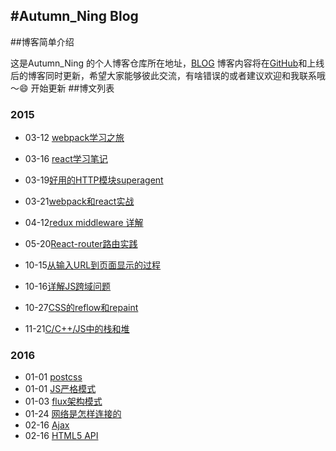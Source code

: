 #Autumn_Ning Blog
---
##博客简单介绍

这是Autumn_Ning 的个人博客仓库所在地址，[BLOG](ning.bystudio.top) 博客内容将在[GitHub](https://github.com/wangning0/Autumn_Ning_Blog)和上线后的博客同时更新，希望大家能够彼此交流，有啥错误的或者建议欢迎和我联系哦～😄  开始更新
##博文列表

### 2015

* 03-12 [webpack学习之旅](https://github.com/wangning0/Autumn_Ning_Blog/blob/master/blogs/3-12/webpack.md)	
* 03-16 [react学习笔记](https://github.com/wangning0/Autumn_Ning_Blog/blob/master/blogs/3-16/react_learn.md)

* 03-19[好用的HTTP模块superagent](https://github.com/wangning0/Autumn_Ning_Blog/blob/master/blogs/3-19/superAgent_learn.md)

* 03-21[webpack和react实战](https://github.com/wangning0/Autumn_Ning_Blog/blob/master/blogs/3-21/react_webpack.md) 

* 04-12[redux middleware 详解](https://github.com/wangning0/Autumn_Ning_Blog/blob/master/blogs/4-12/redux_middleware详解.md) 

* 05-20[React-router路由实践](https://github.com/wangning0/Autumn_Ning_Blog/blob/master/blogs/5-20/react-router路由实践.md)


* 10-15[从输入URL到页面显示的过程](https://github.com/wangning0/Autumn_Ning_Blog/blob/master/blogs/10-15/url_to_render.md)

* 10-16[详解JS跨域问题](https://github.com/wangning0/Autumn_Ning_Blog/blob/master/blogs/10-16/js_co.md)

* 10-27[CSS的reflow和repaint](https://github.com/wangning0/Autumn_Ning_Blog/blob/master/blogs/10-27/reflow&repaint.md)

* 11-21[C/C++/JS中的栈和堆](https://github.com/wangning0/notes/blob/master/%E6%A0%88%E5%92%8C%E5%A0%86.md)
### 2016

* 01-01 [postcss](https://github.com/wangning0/Autumn_Ning_Blog/blob/master/blogs/2016-1-1/postcss.md)
* 01-01 [JS严格模式](https://github.com/wangning0/Autumn_Ning_Blog/blob/master/blogs/2016-1-1/strict_mode_js.md)
* 01-03 [flux架构模式](https://github.com/wangning0/Autumn_Ning_Blog/blob/master/blogs/2016-1-3/flux/readme.md)
* 01-24 [网络是怎样连接的](https://github.com/wangning0/Autumn_Ning_Blog/blob/master/blogs/2016-1-24/readme.md)
* 02-16 [Ajax](https://github.com/wangning0/Autumn_Ning_Blog/blob/master/blogs/2016-2-16/readme.md)
* 02-16 [HTML5 API](https://github.com/wangning0/Autumn_Ning_Blog/blob/master/blogs/2016-2-16/h5.md)


